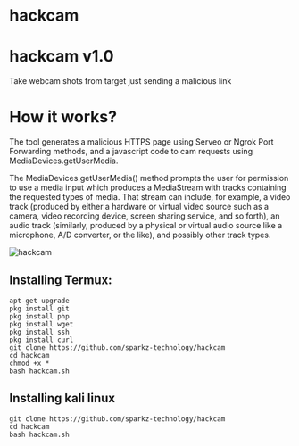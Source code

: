 # hackcam
# hackcam v1.0
Take webcam shots from target just sending a malicious link



# How it works?
<p>The tool generates a malicious HTTPS page using Serveo or Ngrok Port Forwarding methods, and a javascript code to cam requests using MediaDevices.getUserMedia. </p>

<p>The MediaDevices.getUserMedia() method prompts the user for permission to use a media input which produces a MediaStream with tracks containing the requested types of media. That stream can include, for example, a video track (produced by either a hardware or virtual video source such as a camera, video recording device, screen sharing service, and so forth), an audio track (similarly, produced by a physical or virtual audio source like a microphone, A/D converter, or the like), and possibly other track types. </p>

![hackcam](https://user-images.githubusercontent.com/62829664/79315322-5f228400-7f20-11ea-95eb-9129aa475b40.jpg)

## Installing Termux:

```
apt-get upgrade
pkg install git
pkg install php
pkg install wget
pkg install ssh
pkg install curl
git clone https://github.com/sparkz-technology/hackcam
cd hackcam
chmod +x *
bash hackcam.sh
```
## Installing kali linux
```
git clone https://github.com/sparkz-technology/hackcam
cd hackcam
bash hackcam.sh
```
